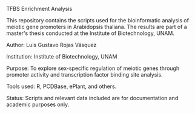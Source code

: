 TFBS Enrichment Analysis

This repository contains the scripts used for the bioinformatic analysis of meiotic gene promoters in Arabidopsis thaliana. The results are part of a master's thesis conducted at the Institute of Biotechnology, UNAM.

Author: Luis Gustavo Rojas Vásquez

Institution: Institute of Biotechnology, UNAM

Purpose: To explore sex-specific regulation of meiotic genes through promoter activity and transcription factor binding site analysis.

Tools used: R, PCDBase, ePlant, and others.

Status: Scripts and relevant data included are for documentation and academic purposes only.
